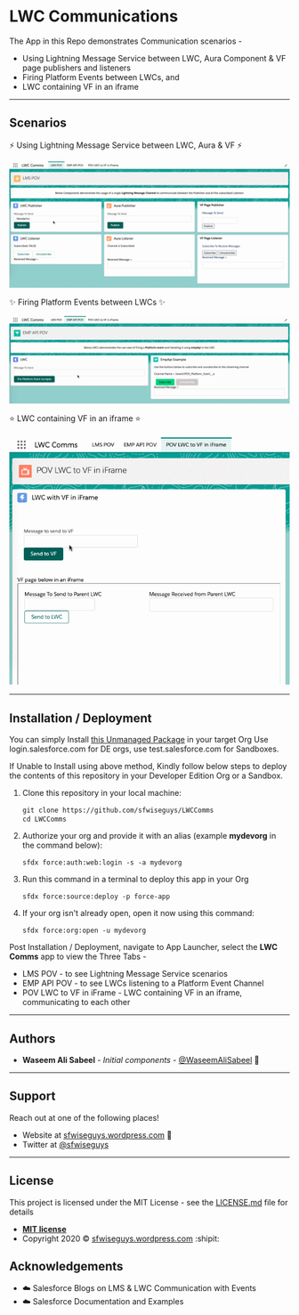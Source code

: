 # LWC Communications
The App in this Repo demonstrates Communication scenarios  - 
* Using Lightning Message Service between LWC, Aura Component & VF page publishers and listeners
* Firing Platform Events between LWCs, and
* LWC containing VF in an iframe

---

## Scenarios

:zap: Using Lightning Message Service between LWC, Aura & VF :zap:

![](LMS-GIF.gif)

:sparkles: Firing Platform Events between LWCs :sparkles:

![](EMP-API-GIF.gif)

:star: LWC containing VF in an iframe :star:

![](VFiFrame-GIF.gif)

---

## Installation / Deployment
You can simply Install [this Unmanaged Package](https://login.salesforce.com/packaging/installPackage.apexp?p0=04t6F000001ov9o) in your target Org
Use login.salesforce.com for DE orgs, use test.salesforce.com for Sandboxes.

If Unable to Install using above method, Kindly follow below steps to deploy the contents of this repository in your Developer Edition Org or a Sandbox.

1. Clone this repository in your local machine:

    ```
    git clone https://github.com/sfwiseguys/LWCComms
    cd LWCComms
    ```

2. Authorize your org and provide it with an alias (example **mydevorg** in the command below):

    ```
    sfdx force:auth:web:login -s -a mydevorg
    ```

3. Run this command in a terminal to deploy this app in your Org

    ```
    sfdx force:source:deploy -p force-app
    ```

4. If your org isn't already open, open it now using this command:

    ```
    sfdx force:org:open -u mydevorg
    ```

Post Installation / Deployment, navigate to App Launcher, select the **LWC Comms** app to view the Three Tabs - 

* LMS POV - to see Lightning Message Service scenarios
* EMP API POV - to see LWCs listening to a Platform Event Channel
* POV LWC to VF in iFrame - LWC containing VF in an iframe, communicating to each other

---

## Authors

* **Waseem Ali Sabeel** - *Initial components* - [@WaseemAliSabeel](https://github.com/WaseemAliSabeel) :cowboy_hat_face:

---

## Support

Reach out at one of the following places!

- Website at [sfwiseguys.wordpress.com](https://sfwiseguys.wordpress.com) :tophat:
- Twitter at [@sfwiseguys](https://twitter.com/sfwiseguys)

---

## License

This project is licensed under the MIT License - see the [LICENSE.md](LICENSE.md) file for details

- **[MIT license](http://opensource.org/licenses/mit-license.php)**
- Copyright 2020 :copyright:  [sfwiseguys.wordpress.com](https://sfwiseguys.wordpress.com) :shipit:

## Acknowledgements

* :cloud: Salesforce Blogs on LMS & LWC Communication with Events
* :cloud: Salesforce Documentation and Examples
